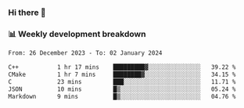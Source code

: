 ### Hi there 👋

### 📊 Weekly development breakdown
<!--START_SECTION:waka-->

```txt
From: 26 December 2023 - To: 02 January 2024

C++           1 hr 17 mins    █████████▓░░░░░░░░░░░░░░░   39.22 %
CMake         1 hr 7 mins     ████████▓░░░░░░░░░░░░░░░░   34.15 %
C             23 mins         ███░░░░░░░░░░░░░░░░░░░░░░   11.71 %
JSON          10 mins         █▒░░░░░░░░░░░░░░░░░░░░░░░   05.24 %
Markdown      9 mins          █▒░░░░░░░░░░░░░░░░░░░░░░░   04.76 %
```

<!--END_SECTION:waka-->

